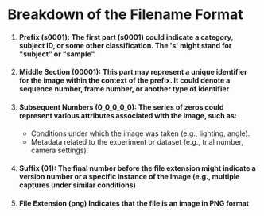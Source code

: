 # Breakdown of the Filename Format

1. #### Prefix (s0001): The first part (s0001) could indicate a category, subject ID, or some other classification. The 's' might stand for "subject" or "sample"

2. #### Middle Section (00001): This part may represent a unique identifier for the image within the context of the prefix. It could denote a sequence number, frame number, or another type of identifier

3. #### Subsequent Numbers (0_0_0_0_0): The series of zeros could represent various attributes associated with the image, such as:

    * Conditions under which the image was taken (e.g., lighting, angle).
    * Metadata related to the experiment or dataset (e.g., trial number, camera settings).

4. #### Suffix (01): The final number before the file extension might indicate a version number or a specific instance of the image (e.g., multiple captures under similar conditions)

5. #### File Extension (png) Indicates that the file is an image in PNG format
